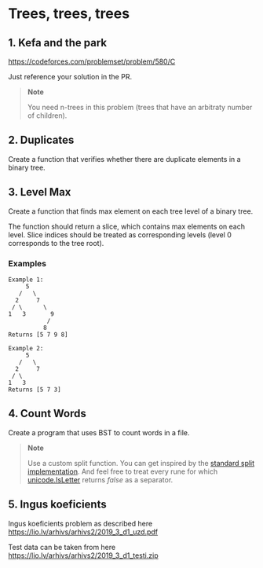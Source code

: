# Trees, trees, trees

## 1. Kefa and the park

https://codeforces.com/problemset/problem/580/C

Just reference your solution in the PR.

> **Note**
>
> You need n-trees in this problem (trees that have an arbitraty number of children).

## 2. Duplicates

Create a function that verifies whether there are duplicate elements in a binary tree.

## 3. Level Max

Create a function that finds max element on each tree level of a binary tree.

The function should return a slice, which contains max elements on each level. Slice
indices should be treated as corresponding levels (level 0 corresponds to the tree root).

### Examples

```
Example 1:
     5
   /   \
  2     7
 / \      \
1   3       9
           /
          8
Returns [5 7 9 8]

Example 2:
     5
   /   \
  2     7
 / \
1   3
Returns [5 7 3]
```

## 4. Count Words

Create a program that uses BST to count words in a file.

> **Note**
>
> Use a custom split function. You can get inspired by the [standard split implementation].
> And feel free to treat every rune for which [unicode.IsLetter] returns $false$ as a separator.

[standard split implementation]: https://cs.opensource.google/go/go/+/refs/tags/go1.19.3:src/strings/strings.go;l=236;drc=e7c56fe9948449a3710b36c22c02d57c215d1c10

[unicode.IsLetter]: https://pkg.go.dev/unicode#IsLetter

## 5. Ingus koeficients

Ingus koeficients problem as described here https://lio.lv/arhivs/arhivs2/2019_3_d1_uzd.pdf

Test data can be taken from here https://lio.lv/arhivs/arhivs2/2019_3_d1_testi.zip
